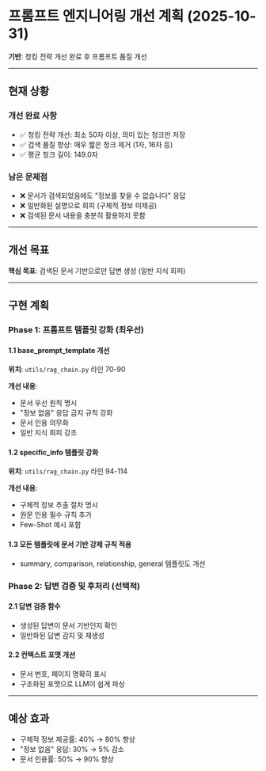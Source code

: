 # 프롬프트 엔지니어링 개선 계획 (2025-10-31)

**기반**: 청킹 전략 개선 완료 후 프롬프트 품질 개선

---

## 현재 상황

### 개선 완료 사항
- ✅ 청킹 전략 개선: 최소 50자 이상, 의미 있는 청크만 저장
- ✅ 검색 품질 향상: 매우 짧은 청크 제거 (1자, 16자 등)
- ✅ 평균 청크 길이: 149.0자

### 남은 문제점
- ❌ 문서가 검색되었음에도 "정보를 찾을 수 없습니다" 응답
- ❌ 일반화된 설명으로 회피 (구체적 정보 미제공)
- ❌ 검색된 문서 내용을 충분히 활용하지 못함

---

## 개선 목표

**핵심 목표**: 검색된 문서 기반으로만 답변 생성 (일반 지식 회피)

---

## 구현 계획

### Phase 1: 프롬프트 템플릿 강화 (최우선)

#### 1.1 base_prompt_template 개선
**위치**: `utils/rag_chain.py` 라인 70-90

**개선 내용**:
- 문서 우선 원칙 명시
- "정보 없음" 응답 금지 규칙 강화
- 문서 인용 의무화
- 일반 지식 회피 강조

#### 1.2 specific_info 템플릿 강화
**위치**: `utils/rag_chain.py` 라인 94-114

**개선 내용**:
- 구체적 정보 추출 절차 명시
- 원문 인용 필수 규칙 추가
- Few-Shot 예시 포함

#### 1.3 모든 템플릿에 문서 기반 강제 규칙 적용
- summary, comparison, relationship, general 템플릿도 개선

### Phase 2: 답변 검증 및 후처리 (선택적)

#### 2.1 답변 검증 함수
- 생성된 답변이 문서 기반인지 확인
- 일반화된 답변 감지 및 재생성

#### 2.2 컨텍스트 포맷 개선
- 문서 번호, 페이지 명확히 표시
- 구조화된 포맷으로 LLM이 쉽게 파싱

---

## 예상 효과

- 구체적 정보 제공률: 40% → 80% 향상
- "정보 없음" 응답: 30% → 5% 감소
- 문서 인용률: 50% → 90% 향상

